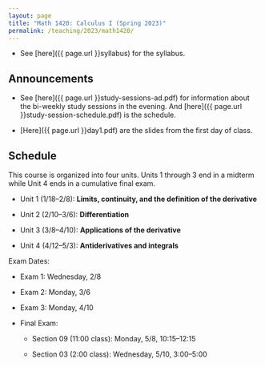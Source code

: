 ```yaml
---
layout: page
title: "Math 1420: Calculus I (Spring 2023)"
permalink: /teaching/2023/math1420/
---
```


* See [here]({{ page.url }}syllabus) for the syllabus.


Announcements
-------------

* See [here]({{ page.url }}study-sessions-ad.pdf) for information about the bi-weekly study sessions in the evening. And [here]({{ page.url }}study-session-schedule.pdf) is the schedule.

* [Here]({{ page.url }}day1.pdf) are the slides from the first day of class.

Schedule
--------

This course is organized into four units. Units 1 through 3 end in a midterm while Unit 4 ends in a cumulative final exam.

* Unit 1 (1/18–2/8): **Limits, continuity, and the definition of the derivative**

* Unit 2 (2/10–3/6): **Differentiation**

* Unit 3 (3/8–4/10): **Applications of the derivative**

* Unit 4 (4/12–5/3): **Antiderivatives and integrals**

Exam Dates:

* Exam 1: Wednesday, 2/8

* Exam 2: Monday, 3/6

* Exam 3: Monday, 4/10

* Final Exam: 

    * Section 09 (11:00 class): Monday, 5/8, 10:15–12:15
	
    * Section 03 (2:00 class): Wednesday, 5/10, 3:00–5:00

